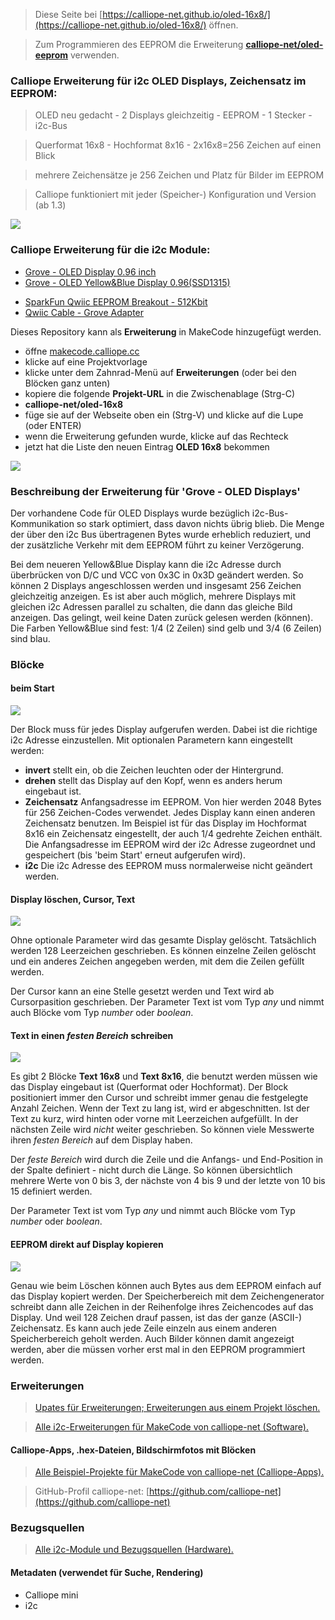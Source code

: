
> Diese Seite bei [https://calliope-net.github.io/oled-16x8/](https://calliope-net.github.io/oled-16x8/) öffnen.

> Zum Programmieren des EEPROM die Erweiterung [**calliope-net/oled-eeprom**](https://calliope-net.github.io/oled-eeprom/) verwenden.

### Calliope Erweiterung für i2c OLED Displays, Zeichensatz im EEPROM:

> OLED neu gedacht - 2 Displays gleichzeitig - EEPROM - 1 Stecker - i2c-Bus

> Querformat 16x8 - Hochformat 8x16 - 2x16x8=256 Zeichen auf einen Blick

> mehrere Zeichensätze je 256 Zeichen und Platz für Bilder im EEPROM

> Calliope funktioniert mit jeder (Speicher-) Konfiguration und Version (ab 1.3)

![](oled-16x8-640.jpg)
 
### Calliope Erweiterung für die i2c Module:

* [Grove - OLED Display 0.96 inch](https://wiki.seeedstudio.com/Grove-OLED_Display_0.96inch/)
* [Grove - OLED Yellow&Blue Display 0.96(SSD1315)](https://wiki.seeedstudio.com/Grove-OLED-Yellow&Blue-Display-0.96-SSD1315_V1.0/)
<!--
![](https://files.seeedstudio.com/wiki/Grove-OLED-Yellow&Blue-Display-0.96-(SSD1315)_V1.0/img/10402049_Preview-07.png)
-->
* [SparkFun Qwiic EEPROM Breakout - 512Kbit](https://www.sparkfun.com/products/18355)
* [Qwiic Cable - Grove Adapter](https://www.sparkfun.com/products/15109)
<!--
![](https://cdn.sparkfun.com//assets/parts/1/7/7/0/1/18355-SparkFun_Qwiic_EEPROM_Breakout_-_512Kbit-01.jpg)
-->

Dieses Repository kann als **Erweiterung** in MakeCode hinzugefügt werden.

* öffne [makecode.calliope.cc](https://makecode.calliope.cc)
* klicke auf eine Projektvorlage
* klicke unter dem Zahnrad-Menü auf **Erweiterungen** (oder bei den Blöcken ganz unten)
* kopiere die folgende **Projekt-URL** in die Zwischenablage (Strg-C)
* **calliope-net/oled-16x8**
* füge sie auf der Webseite oben ein (Strg-V) und klicke auf die Lupe (oder ENTER)
* wenn die Erweiterung gefunden wurde, klicke auf das Rechteck
* jetzt hat die Liste den neuen Eintrag **OLED 16x8** bekommen

![](blocks.png)

### Beschreibung der Erweiterung für 'Grove - OLED Displays'

Der vorhandene Code für OLED Displays wurde bezüglich i2c-Bus-Kommunikation so stark optimiert,
dass davon nichts übrig blieb. Die Menge der über den i2c Bus übertragenen Bytes wurde erheblich reduziert,
und der zusätzliche Verkehr mit dem EEPROM führt zu keiner Verzögerung.

Bei dem neueren Yellow&Blue Display kann die i2c Adresse durch überbrücken von D/C und VCC von 0x3C in 0x3D geändert werden.
So können 2 Displays angeschlossen werden und insgesamt 256 Zeichen gleichzeitig anzeigen. Es ist aber auch möglich,
mehrere Displays mit gleichen i2c Adressen parallel zu schalten, die dann das gleiche Bild anzeigen. Das gelingt, weil
keine Daten zurück gelesen werden (können). Die Farben Yellow&Blue sind fest: 1/4 (2 Zeilen) sind gelb und 3/4 (6 Zeilen) sind blau.

### Blöcke

#### beim Start

![](beimstart.png)

Der Block muss für jedes Display aufgerufen werden. Dabei ist die richtige i2c Adresse einzustellen.
Mit optionalen Parametern kann eingestellt werden:
* **invert** stellt ein, ob die Zeichen leuchten oder der Hintergrund.
* **drehen** stellt das Display auf den Kopf, wenn es anders herum eingebaut ist.
* **Zeichensatz** Anfangsadresse im EEPROM. Von hier werden 2048 Bytes für 256 Zeichen-Codes verwendet.
  Jedes Display kann einen anderen Zeichensatz benutzen. Im Beispiel ist für das Display im Hochformat 8x16
  ein Zeichensatz eingestellt, der auch 1/4 gedrehte Zeichen enthält. Die Anfangsadresse im EEPROM wird
  der i2c Adresse zugeordnet und gespeichert (bis 'beim Start' erneut aufgerufen wird).
* **i2c** Die i2c Adresse des EEPROM muss normalerweise nicht geändert werden.
  
#### Display löschen, Cursor, Text

![](a.png)

Ohne optionale Parameter wird das gesamte Display gelöscht. Tatsächlich werden 128 Leerzeichen geschrieben.
Es können einzelne Zeilen gelöscht und ein anderes Zeichen angegeben werden, mit dem die Zeilen gefüllt werden.

Der Cursor kann an eine Stelle gesetzt werden und Text wird ab Cursorpasition geschrieben.
Der Parameter Text ist vom Typ *any* und nimmt auch Blöcke vom Typ *number* oder *boolean*.

#### Text in einen *festen Bereich* schreiben

![](b.png)

Es gibt 2 Blöcke **Text 16x8** und **Text 8x16**, die benutzt werden müssen wie das Display eingebaut ist (Querformat oder Hochformat).
Der Block positioniert immer den Cursor und schreibt immer genau die festgelegte Anzahl Zeichen. Wenn der Text zu lang ist, wird er abgeschnitten.
Ist der Text zu kurz, wird hinten oder vorne mit Leerzeichen aufgefüllt. In der nächsten Zeile wird *nicht* weiter geschrieben.
So können viele Messwerte ihren *festen Bereich* auf dem Display haben.

Der *feste Bereich* wird durch die Zeile und die Anfangs- und End-Position in der Spalte definiert - nicht durch die Länge.
So können übersichtlich mehrere Werte von 0 bis 3, der nächste von 4 bis 9 und der letzte von 10 bis 15 definiert werden.

Der Parameter Text ist vom Typ *any* und nimmt auch Blöcke vom Typ *number* oder *boolean*.

#### EEPROM direkt auf Display kopieren

![](ab.png)

Genau wie beim Löschen können auch Bytes aus dem EEPROM einfach auf das Display kopiert werden. Der Speicherbereich mit
dem Zeichengenerator schreibt dann alle Zeichen in der Reihenfolge ihres Zeichencodes auf das Display. Und weil 128 Zeichen
drauf passen, ist das der ganze (ASCII-) Zeichensatz. Es kann auch jede Zeile einzeln aus einem anderen Speicherbereich 
geholt werden. Auch Bilder können damit angezeigt werden, aber die müssen vorher erst mal in den EEPROM programmiert werden.

### Erweiterungen

> [Upates für Erweiterungen; Erweiterungen aus einem Projekt löschen.](https://calliope-net.github.io/i2c-test#updates)

> [Alle i2c-Erweiterungen für MakeCode von calliope-net (Software).](https://calliope-net.github.io/i2c-test#erweiterungen)

#### Calliope-Apps, .hex-Dateien, Bildschirmfotos mit Blöcken

> [Alle Beispiel-Projekte für MakeCode von calliope-net (Calliope-Apps).](https://calliope-net.github.io/i2c-test#programmierbeispiele)

> GitHub-Profil calliope-net: [https://github.com/calliope-net](https://github.com/calliope-net)

### Bezugsquellen

> [Alle i2c-Module und Bezugsquellen (Hardware).](https://calliope-net.github.io/i2c-test#bezugsquellen)

#### Metadaten (verwendet für Suche, Rendering)

* Calliope mini
* i2c
